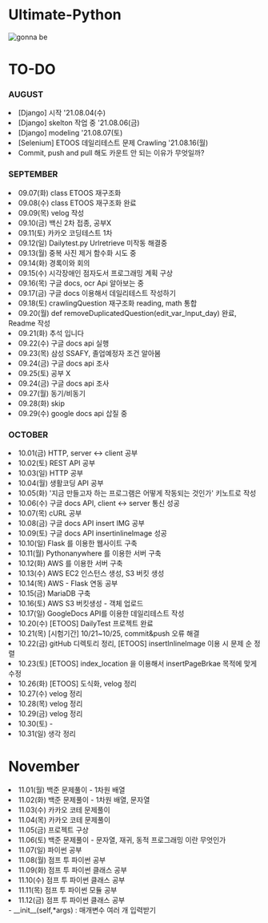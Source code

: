 # Ultimate-Python

![gonna be](https://user-images.githubusercontent.com/81538994/138072981-a91a5114-d936-4c43-bd35-43f9afeb9945.png)

<h1> TO-DO </h1>

<h3> AUGUST </h3>
<li> [Django] 시작 '21.08.04(수)</li>
<li> [Django] skelton 작업 중 '21.08.06(금)</li>
<li> [Django] modeling '21.08.07(토)</li>
<li> [Selenium] ETOOS 데일리테스트 문제 Crawling '21.08.16(월)</li>
<li> Commit, push and pull 해도 카운트 안 되는 이유가 무엇일까?</li>
<h3> SEPTEMBER </h3>
<li> 09.07(화) class ETOOS 재구조화</li>
<li> 09.08(수) class ETOOS 재구조화 완료</li>
<li> 09.09(목) velog 작성</li>
<li> 09.10(금) 백신 2차 접종, 공부X</li>
<li> 09.11(토) 카카오 코딩테스트 1차</li>
<li> 09.12(일) Dailytest.py Urlretrieve 미작동 해결중 </li>
<li> 09.13(월) 중복 사진 제거 함수화 시도 중 </li>
<li> 09.14(화) 경록이와 회의 </li> 
<li> 09.15(수) 시각장애인 점자도서 프로그래밍 계획 구상 </li>
<li> 09.16(목) 구글 docs, ocr Api 알아보는 중 </li>
<li> 09.17(금) 구글 docs 이용해서 데일리테스트 작성하기 </li>
<li> 09.18(토) crawlingQuestion 재구조화 reading, math 통합 </li>
<li> 09.20(월) def removeDuplicatedQuestion(edit_var_Input_day) 완료, Readme 작성 </li>
<li> 09.21(화) 추석 입니다 </li>
<li> 09.22(수) 구글 docs api 실행 </li>
<li> 09.23(목) 삼성 SSAFY, 졸업예정자 조건 알아봄 </li>
<li> 09.24(금) 구글 docs api 조사 </li>
<li> 09.25(토) 공부 X </li>
<li> 09.24(금) 구글 docs api 조사 </li>
<li> 09.27(월) 동기/비동기 </li>
<li> 09.28(화) skip </li>
<li> 09.29(수) google docs api 삽질 중</li>
<h3> OCTOBER </h3>
<li> 10.01(금) HTTP, server <-> client 공부 </li>
<li> 10.02(토) REST API 공부 </li>
<li> 10.03(일) HTTP 공부 </li>
<li> 10.04(월) 생활코딩 API 공부 </li>
<li> 10.05(화) '지금 만들고자 하는 프로그램은 어떻게 작동되는 것인가' 키노트로 작성 </li>
<li> 10.06(수) 구글 docs API, client <-> server 통신 성공 </li>
<li> 10.07(목) cURL 공부 </li>
<li> 10.08(금) 구글 docs API insert IMG 공부 </li>
<li> 10.09(토) 구글 docs API insertinlineImage 성공 </li>
<li> 10.10(일) Flask 를 이용한 웹사이트 구축 </li>
<li> 10.11(월) Pythonanywhere 를 이용한 서버 구축 </li>
<li> 10.12(화) AWS 를 이용한 서버 구축 </li>
<li> 10.13(수) AWS EC2 인스턴스 생성, S3 버킷 생성 </li>
<li> 10.14(목) AWS - Flask 연동 공부 </li>
<li> 10.15(금) MariaDB 구축 </li>
<li> 10.16(토) AWS S3 버킷생성 - 객체 업로드 </li>
<li> 10.17(일) GoogleDocs API를 이용한 데일리테스트 작성 </li>
<li> 10.20(수) [ETOOS] DailyTest 프로젝트 완료 </li>
<li> 10.21(목) [시험기간] 10/21~10/25, commit&push 오류 해결 </li>
<li> 10.22(금) gitHub 디렉토리 정리, [ETOOS] insertInlineImage 이용 시 문제 순 정렬 </li>
<li> 10.23(토) [ETOOS] index_location 을 이용해서 insertPageBrkae 목적에 맞게 수정 </li>
<li> 10.26(화) [ETOOS] 도식화, velog 정리 </li>
<li> 10.27(수) velog 정리 </li>
<li> 10.28(목) velog 정리 </li>
<li> 10.29(금) velog 정리 </li>
<li> 10.30(토) - </li>
<li> 10.31(일) 생각 정리 </li>
<h1> November </h1>
<li> 11.01(월) 백준 문제풀이 - 1차원 배열 </li>
<li> 11.02(화) 백준 문제풀이 - 1차원 배열, 문자열</li>
<li> 11.03(수) 카카오 코테 문제풀이 </li>
<li> 11.04(목) 카카오 코테 문제풀이 </li>
<li> 11.05(금) 프로젝트 구상 </li>
<li> 11.06(토) 백준 문제풀이 - 문자열, 재귀, 동적 프로그래밍 이란 무엇인가  </li>
<li> 11.07(일) 파이썬 공부 </li>
<li> 11.08(월) 점프 투 파이썬 공부 </li>
<li> 11.09(화) 점프 투 파이썬 클래스 공부 </li>
<li> 11.10(수) 점프 투 파이썬 클래스 공부 </li>
<li> 11.11(목) 점프 투 파이썬 모듈 공부 </li>
<li> 11.12(금) 점프 투 파이썬 클래스 공부 </li>
- __init__(self,*args) : 매개변수 여러 개 입력받기


